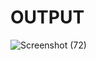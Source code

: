 # OUTPUT
![Screenshot (72)](https://github.com/aradhanayada/PW-assignment1-solution/assets/103102710/f49b2f39-6894-4669-a60e-dfe53b59a0b0)
